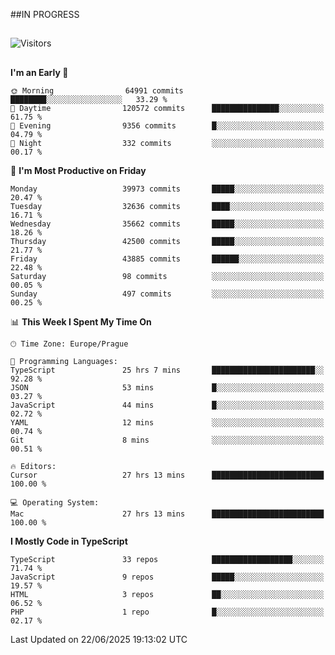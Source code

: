 ##IN PROGRESS
##
![Visitors](https://komarev.com/ghpvc/?username=petrbui&style=for-the-badge&label=Visitors+👀)



##
<!--
[![My GitHub stats](https://github-readme-stats.vercel.app/api?username=petrbui&theme=github_dark)](https://github.com/anuraghazra/github-readme-stats)

[![My wakatime stats](https://github-readme-stats.vercel.app/api/wakatime?username=petrbui&theme=github_dark)](https://github.com/anuraghazra/github-readme-stats)
-->
<!--START_SECTION:waka-->
**I'm an Early 🐤** 

```text
🌞 Morning                64991 commits       ████████░░░░░░░░░░░░░░░░░   33.29 % 
🌆 Daytime                120572 commits      ███████████████░░░░░░░░░░   61.75 % 
🌃 Evening                9356 commits        █░░░░░░░░░░░░░░░░░░░░░░░░   04.79 % 
🌙 Night                  332 commits         ░░░░░░░░░░░░░░░░░░░░░░░░░   00.17 % 
```
📅 **I'm Most Productive on Friday** 

```text
Monday                   39973 commits       █████░░░░░░░░░░░░░░░░░░░░   20.47 % 
Tuesday                  32636 commits       ████░░░░░░░░░░░░░░░░░░░░░   16.71 % 
Wednesday                35662 commits       █████░░░░░░░░░░░░░░░░░░░░   18.26 % 
Thursday                 42500 commits       █████░░░░░░░░░░░░░░░░░░░░   21.77 % 
Friday                   43885 commits       ██████░░░░░░░░░░░░░░░░░░░   22.48 % 
Saturday                 98 commits          ░░░░░░░░░░░░░░░░░░░░░░░░░   00.05 % 
Sunday                   497 commits         ░░░░░░░░░░░░░░░░░░░░░░░░░   00.25 % 
```


📊 **This Week I Spent My Time On** 

```text
🕑︎ Time Zone: Europe/Prague

💬 Programming Languages: 
TypeScript               25 hrs 7 mins       ███████████████████████░░   92.28 % 
JSON                     53 mins             █░░░░░░░░░░░░░░░░░░░░░░░░   03.27 % 
JavaScript               44 mins             █░░░░░░░░░░░░░░░░░░░░░░░░   02.72 % 
YAML                     12 mins             ░░░░░░░░░░░░░░░░░░░░░░░░░   00.74 % 
Git                      8 mins              ░░░░░░░░░░░░░░░░░░░░░░░░░   00.51 % 

🔥 Editors: 
Cursor                   27 hrs 13 mins      █████████████████████████   100.00 % 

💻 Operating System: 
Mac                      27 hrs 13 mins      █████████████████████████   100.00 % 
```

**I Mostly Code in TypeScript** 

```text
TypeScript               33 repos            ██████████████████░░░░░░░   71.74 % 
JavaScript               9 repos             █████░░░░░░░░░░░░░░░░░░░░   19.57 % 
HTML                     3 repos             ██░░░░░░░░░░░░░░░░░░░░░░░   06.52 % 
PHP                      1 repo              █░░░░░░░░░░░░░░░░░░░░░░░░   02.17 % 
```




 Last Updated on 22/06/2025 19:13:02 UTC
<!--END_SECTION:waka-->
